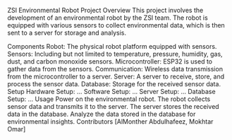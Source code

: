 ZSI Environmental Robot Project
Overview
This project involves the development of an environmental robot by the ZSI team. The robot is equipped with various sensors to collect environmental data, which is then sent to a server for storage and analysis.

Components
Robot: The physical robot platform equipped with sensors.
Sensors: Including but not limited to temperature, pressure, humidity, gas, dust, and carbon monoxide sensors.
Microcontroller: ESP32 is used to gather data from the sensors.
Communication: Wireless data transmission from the microcontroller to a server.
Server: A server to receive, store, and process the sensor data.
Database: Storage for the received sensor data.
Setup
Hardware Setup: ...
Software Setup: ...
Server Setup: ...
Database Setup: ...
Usage
Power on the environmental robot.
The robot collects sensor data and transmits it to the server.
The server stores the received data in the database.
Analyze the data stored in the database for environmental insights.
Contributors
[AlMonther Abdulhafeez, Mokhtar Omar]
